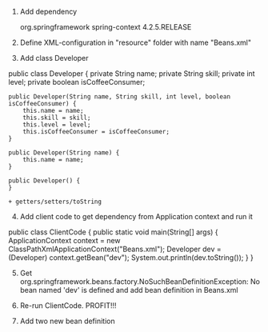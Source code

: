 1. Add dependency

    <dependency>
        <groupId>org.springframework</groupId>
        <artifactId>spring-context</artifactId>
        <version>4.2.5.RELEASE</version>
    </dependency>

2. Define XML-configuration in "resource" folder with name "Beans.xml"

<?xml version="1.0" encoding="UTF-8"?>
<beans xmlns="http://www.springframework.org/schema/beans"
       xmlns:xsi="http://www.w3.org/2001/XMLSchema-instance"
       xmlns:context="http://www.springframework.org/schema/context"
       xsi:schemaLocation="http://www.springframework.org/schema/beans http://www.springframework.org/schema/beans/spring-beans.xsd http://www.springframework.org/schema/context http://www.springframework.org/schema/context/spring-context.xsd">
</beans>


3. Add class Developer

public class Developer {
    private String name;
    private String skill;
    private int level;
    private boolean isCoffeeConsumer;

    public Developer(String name, String skill, int level, boolean isCoffeeConsumer) {
        this.name = name;
        this.skill = skill;
        this.level = level;
        this.isCoffeeConsumer = isCoffeeConsumer;
    }

    public Developer(String name) {
        this.name = name;
    }

    public Developer() {
    }

    + getters/setters/toString

4. Add client code to get dependency from Application context and run it

public class ClientCode {
    public static void main(String[] args) {
        ApplicationContext context = new ClassPathXmlApplicationContext("Beans.xml");
        Developer dev = (Developer) context.getBean("dev");
        System.out.println(dev.toString());
    }
}


5. Get org.springframework.beans.factory.NoSuchBeanDefinitionException: No bean named 'dev' is defined
and add bean definition in Beans.xml

<bean id="dev" class="Chapter_2_First_Spring_App.beans.Developer"/>

6. Re-run ClientCode. PROFIT!!!

7. Add two new bean definition


